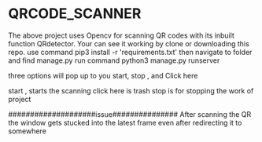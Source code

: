 # QRCODE_SCANNER
The above project uses Opencv for scanning QR codes with its inbuilt function QRdetector.
Your can see it  working by clone or downloading this repo.
use command pip3 install -r 'requirements.txt'
then navigate to folder and find manage.py
run command 
python3 manage.py runserver

three options will pop up to you
start, stop , and Click here

start , starts the scanning
click here is trash
stop is for stopping the work of project

####################issue###############
After scanning the QR the window gets stucked into the latest frame
even after redirecting it to somewhere
